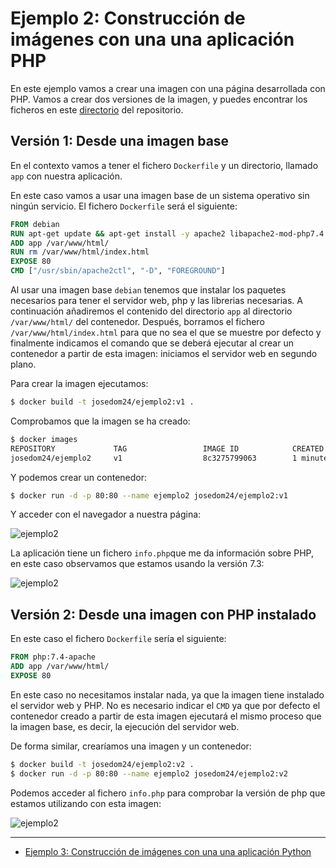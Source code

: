 # Ejemplo 2: Construcción de imágenes con una una aplicación PHP

En este ejemplo vamos a crear una imagen con una página desarrollada con PHP. Vamos a crear dos versiones de la imagen, y puedes encontrar los ficheros en este [directorio](https://github.com/victoria-nr/curso_docker_ies/tree/main/ejemplos/modulo5/ejemplo2) del repositorio.

## Versión 1: Desde una imagen base

En el contexto vamos a tener el fichero `Dockerfile` y un directorio, llamado `app` con nuestra aplicación.

En este caso vamos a usar una imagen base de un sistema operativo sin ningún servicio. El fichero `Dockerfile` será el siguiente:

```Dockerfile
FROM debian
RUN apt-get update && apt-get install -y apache2 libapache2-mod-php7.4 php7.4 && apt-get clean && rm -rf /var/lib/apt/lists/*
ADD app /var/www/html/
RUN rm /var/www/html/index.html
EXPOSE 80
CMD ["/usr/sbin/apache2ctl", "-D", "FOREGROUND"]
```

Al usar una imagen base `debian` tenemos que instalar los paquetes necesarios para tener el servidor web, php y las librerias necesarias.  A continuación añadiremos el contenido del directorio `app` al directorio `/var/www/html/` del contenedor. Después, borramos el fichero `/var/www/html/index.html` para que no sea el que se muestre por defecto y finalmente indicamos el comando que se deberá ejecutar al crear un contenedor a partir de esta imagen: iniciamos el servidor web en segundo plano.

Para crear la imagen ejecutamos:

```bash
$ docker build -t josedom24/ejemplo2:v1 .
```

Comprobamos que la imagen se ha creado:

```bash
$ docker images
REPOSITORY             TAG                 IMAGE ID            CREATED             SIZE
josedom24/ejemplo2     v1                  8c3275799063        1 minute ago      226MB
```

Y podemos crear un contenedor:

```bash
$ docker run -d -p 80:80 --name ejemplo2 josedom24/ejemplo2:v1
```

Y acceder con el navegador a nuestra página:

![ejemplo2](img/ejemplo2.png)

La aplicación tiene un fichero `info.php`que me da información sobre PHP, en este caso observamos que estamos usando la versión 7.3:

![ejemplo2](img/ejemplo2_phpinfo.png)


## Versión 2: Desde una imagen con PHP instalado

En este caso el fichero `Dockerfile` sería el siguiente:

```Dockerfile
FROM php:7.4-apache
ADD app /var/www/html/
EXPOSE 80
```

En este caso no necesitamos instalar nada, ya que la imagen tiene instalado el servidor web y PHP. No es necesario indicar el `CMD` ya que por defecto el contenedor creado a partir de esta imagen ejecutará el mismo proceso que la imagen base, es decir, la ejecución del servidor web.

De forma similar, crearíamos una imagen y un contenedor:

```bash
$ docker build -t josedom24/ejemplo2:v2 .
$ docker run -d -p 80:80 --name ejemplo2 josedom24/ejemplo2:v2
```

Podemos acceder al fichero `info.php` para comprobar la versión de php que estamos utilizando con esta imagen:

![ejemplo2](img/ejemplo2_phpinfo2.png)

---

* [Ejemplo 3: Construcción de imágenes con una una aplicación Python](ejemplo3.md)
